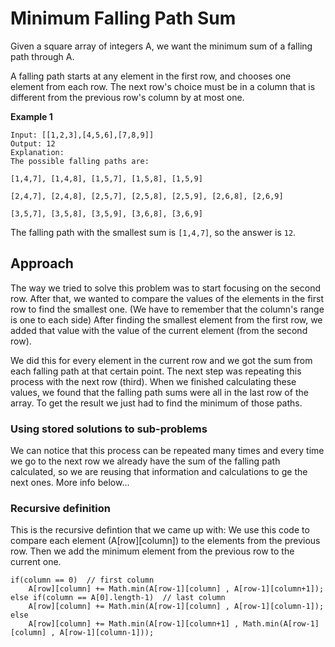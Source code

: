# Minimum Falling Path Sum
Given a square array of integers A, we want the minimum sum of a falling path through A.

A falling path starts at any element in the first row, and chooses one element from each row.  The next row's choice must be in a column that is different from the previous row's column by at most one.

**Example 1**
```
Input: [[1,2,3],[4,5,6],[7,8,9]]
Output: 12
Explanation: 
The possible falling paths are:
```
`[1,4,7], [1,4,8], [1,5,7], [1,5,8], [1,5,9]`

`[2,4,7], [2,4,8], [2,5,7], [2,5,8], [2,5,9], [2,6,8], [2,6,9]`

`[3,5,7], [3,5,8], [3,5,9], [3,6,8], [3,6,9]`

The falling path with the smallest sum is `[1,4,7]`, so the answer is `12`.

## Approach
The way we tried to solve this problem was to start focusing on the second row. After that, we wanted to compare the values of the elements in the first row to find the smallest one. (We have to remember that the column's range is one to each side)
After finding the smallest element from the first row, we added that value with the value of the current element (from the second row). 

We did this for every element in the current row and we got the sum from each falling path at that certain point. The next step was repeating this process with the next row (third). When we finished calculating these values, we found that the falling path sums were all in the last row of the array.
To get the result we just had to find the minimum of those paths.

### Using stored solutions to sub-problems
We can notice that this process can be repeated many times and every time we go to the next row we already have the sum of the falling path calculated, so we are reusing that information and calculations to ge the next ones.
More info below...

### Recursive definition
This is the recursive defintion that we came up with:
We use this code to compare each element (A[row][column]) to the elements from the previous row. 
Then we add the minimum element from the previous row to the current one.
```
if(column == 0)  // first column
	A[row][column] += Math.min(A[row-1][column] , A[row-1][column+1]);
else if(column == A[0].length-1)  // last column
    A[row][column] += Math.min(A[row-1][column] , A[row-1][column-1]);
else 
    A[row][column] += Math.min(A[row-1][column+1] , Math.min(A[row-1][column] , A[row-1][column-1]));
```